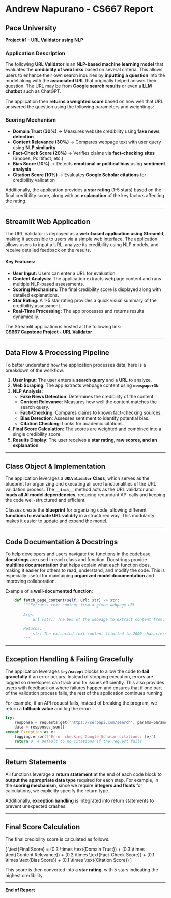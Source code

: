# Andrew Napurano - CS667 Report

## Pace University  
**Project #1 – URL Validator using NLP**  

### **Application Description**
The following **URL Validator** is an **NLP-based machine learning model** that evaluates the **credibility of web links** based on several criteria. This allows users to enhance their own search inquiries by **inputting a question** into the model along with the **associated URL** that originally helped answer their question. The URL may be from **Google search results** or even a **LLM chatbot** such as ChatGPT.  

The application then **returns a weighted score** based on how well that URL answered the question using the following parameters and weightings:

### **Scoring Mechanism**
- **Domain Trust (30%)** → Measures website credibility using **fake news detection**
- **Content Relevance (30%)** → Compares webpage text with user query using **NLP similarity**
- **Fact-Check Score (20%)** → Verifies claims via **fact-checking sites** (Snopes, Politifact, etc.)
- **Bias Score (10%)** → Detects **emotional or political bias** using **sentiment analysis**
- **Citation Score (10%)** → Evaluates **Google Scholar citations** for credibility validation

Additionally, the application provides a **star rating** (1-5 stars) based on the final credibility score, along with an **explanation** of the key factors affecting the rating.

---

## **Streamlit Web Application**
The URL Validator is deployed as a **web-based application using Streamlit**, making it accessible to users via a simple web interface. The application allows users to input a URL, analyze its credibility using NLP models, and receive detailed feedback on the results.

#### **Key Features:**
- **User Input:** Users can enter a URL for evaluation.
- **Content Analysis:** The application extracts webpage content and runs multiple NLP-based assessments.
- **Scoring Mechanism:** The final credibility score is displayed along with detailed explanations.
- **Star Rating:** A 1-5 star rating provides a quick visual summary of the credibility assessment.
- **Real-Time Processing:** The app processes and returns results dynamically.

The Streamlit application is hosted at the following link:  
[**CS667 Capstone Project - URL Validator**](https://cs667-capstone-projects-ivct4umpbiodihfmf5qbo6.streamlit.app/)


---

## **Data Flow & Processing Pipeline**
To better understand how the application processes data, here is a breakdown of the workflow:
1. **User Input**: The user enters a **search query** and a **URL** to analyze.
2. **Web Scraping**: The app extracts webpage content using **`newspaper3k`**.
3. **NLP Analysis**:
   - **Fake News Detection**: Determines the credibility of the content.
   - **Content Relevance**: Measures how well the content matches the search query.
   - **Fact-Checking**: Compares claims to known fact-checking sources.
   - **Bias Detection**: Assesses sentiment to identify potential bias.
   - **Citation Checking**: Looks for academic citations.
4. **Final Score Calculation**: The scores are weighted and combined into a single credibility score.
5. **Results Display**: The user receives a **star rating, raw scores, and an explanation**.

---

## **Class Object & Implementation**
The application leverages a **`URLValidator` Class**, which serves as the blueprint for organizing and executing all core functionalities of the URL validation process. The **`__init__`** method acts as the URL validator and **loads all AI model dependencies**, reducing redundant API calls and keeping the code well-structured and efficient.

Classes create the **blueprint** for organizing code, allowing different **functions to evaluate URL validity** in a structured way. This modularity makes it easier to update and expand the model.

---

## **Code Documentation & Docstrings**
To help developers and users navigate the functions in the codebase, **docstrings** are used in each class and function. Docstrings provide **multiline documentation** that helps explain what each function does, making it easier for others to read, understand, and modify the code. This is especially useful for maintaining **organized model documentation** and improving collaboration.

Example of a **well-documented function**:
```python
    def fetch_page_content(self, url: str) -> str:
        """Extracts text content from a given webpage URL.
        
        Args:
            url (str): The URL of the webpage to extract content from.
        
        Returns:
            str: The extracted text content (limited to 2000 characters).
        """
```

---

## **Exception Handling & Failing Gracefully**
The application leverages **`try/except`** blocks to allow the code to **fail gracefully** if an error occurs. Instead of stopping execution, errors are logged so developers can track and fix issues efficiently. This also provides users with feedback on where failures happen and ensures that if one part of the validation process fails, the rest of the application continues running.

For example, if an API request fails, instead of breaking the program, we return a **fallback value** and log the error:
```python
try:
    response = requests.get("https://serpapi.com/search", params=params)
    data = response.json()
except Exception as e:
    logging.error(f"Error checking Google Scholar citations: {e}")
    return 0  # Default to no citations if the request fails
```

---

## **Return Statements**
All functions leverage a **return statement** at the end of each code block to **output the appropriate data type** required for each step. For example, in the **scoring mechanism**, since we require **integers and floats** for calculations, we explicitly specify the return type.

Additionally, **exception handling** is integrated into return statements to prevent unexpected crashes.

---

## **Final Score Calculation**
The final credibility score is calculated as follows:

\[ \text{Final Score} = (0.3 \times \text{Domain Trust}) + (0.3 \times \text{Content Relevance}) + (0.2 \times \text{Fact-Check Score}) + (0.1 \times \text{Bias Score}) + (0.1 \times \text{Citation Score}) \]

This score is then converted into a **star rating**, with 5 stars indicating the highest credibility.

---

**End of Report**

